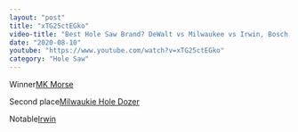```yaml
---
layout: "post"
title: "xTG25ctEGko"
video-title: "Best Hole Saw Brand? DeWalt vs Milwaukee vs Irwin, Bosch, Lenox, Diablo, Bosch, MK Morse"
date: "2020-08-10"
youtube: "https://www.youtube.com/watch?v=xTG25ctEGko"
category: "Hole Saw"
---
```

<div class="space-y-1"><p><span class="inline-flex items-center justify-center px-2 py-1 mr-2 text-sm font-semibold leading-none text-red-50 bg-red-600 rounded-full">Winner</span><a class="text-gray-900 hover:text-red-600 no-underline hover:no-underline" target="_blank" href="https://amzn.to/3l1W0xC">MK Morse</a><br></p><p><span class="inline-flex items-center justify-center px-2 py-1 mr-2 text-sm font-semibold leading-none bg-white hover:bg-gray-100 text-gray-400 border border-gray-200 rounded-full">Second place</span><a class="text-gray-900 hover:text-red-600 no-underline hover:no-underline" target="_blank" href="https://amzn.to/34bG1ap">Milwaukie Hole Dozer</a><br></p><p><span class="inline-flex items-center justify-center px-2 py-1 mr-2 text-sm font-semibold leading-none bg-white hover:bg-gray-100 text-gray-400 border border-gray-200 rounded-full">Notable</span><a class="text-gray-900 hover:text-red-600 no-underline hover:no-underline" target="_blank" href="https://amzn.to/3l1H0A0">Irwin</a><br></p></div>